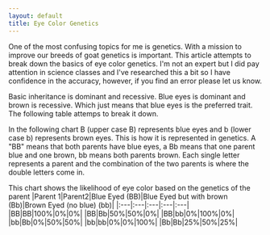 ```yaml
---
layout: default
title: Eye Color Genetics
---
```


One of the most confusing topics for me is genetics. With a mission to improve
our breeds of goat genetics is important. This article attempts to break down
the basics of eye color genetics.  I'm not an expert but I did pay attention
in science classes and I've researched this a bit so I have confidence in the
accuracy, however, if you find an error please let us know.

Basic inheritance is dominant and recessive. Blue eyes is dominant and brown
is recessive. Which just means that blue eyes is the preferred trait. The following
table attemps to break it down.

In the following chart B (upper case B) represents blue eyes and b (lower case b)
represents brown eyes. This is how it is represented in genetics. A "BB" means that
both parents have blue eyes, a Bb means that one parent blue and one brown, bb means
both parents brown. Each single letter represents a parent and the combination of the
two parents is where the double letters come in. 

This chart shows the likelihood of eye color based on the genetics of the parent
|Parent 1|Parent2|Blue Eyed (BB)|Blue Eyed but with brown (Bb)|Brown Eyed (no blue) (bb)|
|:---|:---|:---|:---|:---|
|BB|BB|100%|0%|0%|
|BB|Bb|50%|50%|0%|
|BB|bb|0%|100%|0%|
|bb|Bb|0%|50%|50%|
|bb|bb|0%|0%|100%|
|Bb|Bb|25%|50%|25%|

